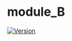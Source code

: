 # module_B
[![Version](https://img.shields.io/badge/latest-1.1.1-blue/)](https://github.com/maite828/module_B.git)
